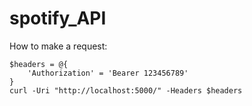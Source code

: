 # spotify_API

How to make a request:


```
$headers = @{
    'Authorization' = 'Bearer 123456789'
}
curl -Uri "http://localhost:5000/" -Headers $headers


```
